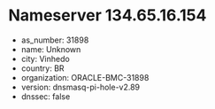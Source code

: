 # Nameserver 134.65.16.154

* as_number: 31898
* name: Unknown
* city: Vinhedo
* country: BR
* organization: ORACLE-BMC-31898
* version: dnsmasq-pi-hole-v2.89
* dnssec: false
